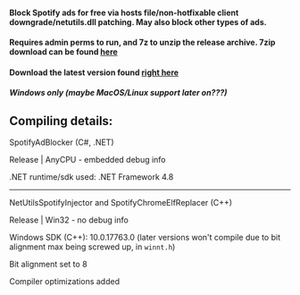 #### Block Spotify ads for free via hosts file/non-hotfixable client downgrade/netutils.dll patching. May also block other types of ads. 
#### Requires admin perms to run, and 7z to unzip the release archive. 7zip download can be found [here](https://www.7-zip.org/)
#### Download the latest version found [right here](https://github.com/HxxxB/SpotifyAdBlocker/releases)
##### Windows only (maybe MacOS/Linux support later on???)

Compiling details:
----
SpotifyAdBlocker (C#, .NET)

Release | AnyCPU - embedded debug info 

.NET runtime/sdk used: .NET Framework 4.8

----

NetUtilsSpotifyInjector and SpotifyChromeElfReplacer (C++)

Release | Win32 - no debug info

Windows SDK (C++): 10.0.17763.0 (later versions won't compile due to bit alignment max being screwed up, in `winnt.h`)

Bit alignment set to 8

Compiler optimizations added 



